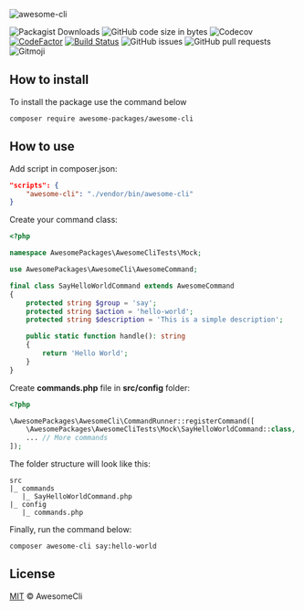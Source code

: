 ![awesome-cli](https://socialify.git.ci/awesome-packages/awesome-cli/image?description=1&descriptionEditable=An%20awesome%20package%20for%20cli&forks=1&issues=1&language=1&logo=https%3A%2F%2Favatars.githubusercontent.com%2Fu%2F84918258%3Fv%3D4&owner=1&pulls=1&stargazers=1&theme=Dark)

![Packagist Downloads](https://img.shields.io/packagist/dt/awesome-packages/awesome-cli?style=flat-square)
![GitHub code size in bytes](https://img.shields.io/github/languages/code-size/awesome-packages/awesome-cli?style=flat-square)
![Codecov](https://img.shields.io/codecov/c/github/awesome-packages/awesome-cli?style=flat-square)
[![CodeFactor](https://www.codefactor.io/repository/github/awesome-packages/awesome-cli/badge)](https://www.codefactor.io/repository/github/awesome-packages/awesome-cli)
[![Build Status](https://travis-ci.com/awesome-packages/awesome-cli.svg?branch=main)](https://travis-ci.com/awesome-packages/awesome-cli)
![GitHub issues](https://img.shields.io/github/issues/awesome-packages/awesome-cli?style=flat-square)
![GitHub pull requests](https://img.shields.io/github/issues-pr/awesome-packages/awesome-cli?style=flat-square)
![Gitmoji](https://img.shields.io/badge/gitmoji-%20😜%20😍-FFDD67.svg?style=flat-square)

## How to install

To install the package use the command below

`composer require awesome-packages/awesome-cli`

## How to use

Add script in composer.json:

```json
"scripts": {
    "awesome-cli": "./vendor/bin/awesome-cli"
}
```

Create your command class:
```php
<?php

namespace AwesomePackages\AwesomeCliTests\Mock;

use AwesomePackages\AwesomeCli\AwesomeCommand;

final class SayHelloWorldCommand extends AwesomeCommand
{
    protected string $group = 'say';
    protected string $action = 'hello-world';
    protected string $description = 'This is a simple description';

    public static function handle(): string
    {
        return 'Hello World';
    }
}
```

Create **commands.php** file in **src/config** folder:

```php
<?php

\AwesomePackages\AwesomeCli\CommandRunner::registerCommand([
    \AwesomePackages\AwesomeCliTests\Mock\SayHelloWorldCommand::class,
    ... // More commands
]);
```

The folder structure will look like this:

```
src
|_ commands
   |_ SayHelloWorldCommand.php
|_ config
   |_ commands.php
```

Finally, run the command below:

`composer awesome-cli say:hello-world`

## License

[MIT](LICENSE) &copy; AwesomeCli
